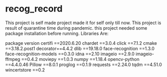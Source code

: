# recog_record
This project is self made project made it for self only till now. This project is result of quarantine time during pandemic.
this project needed some package installation before running. 
Libraries Are:

package   version
certifi  ==2020.6.20
chardet  ==3.0.4
click    ==7.1.2
cmake    ==3.18.2.post1
decorator==4.4.2
dlib     ==19.18.0
face-recognition ==1.3.0
face-recognition-models ==0.3.0
idna     ==2.10
imageio  ==2.9.0
imageio-ffmpeg ==0.4.2
moviepy  ==1.0.3
numpy    ==1.18.4
opencv-python ==4.4.0.46
Pillow   ==8.0.1
proglog  ==0.1.9
requests ==2.24.0
tqdm     ==4.51.0
wincertstore ==0.2
